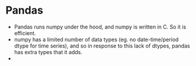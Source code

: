 # Pandas

- Pandas runs numpy under the hood, and numpy is written in C. So it is efficient. 
- numpy has a limited number of data types (eg. no date-time/period dtype for time series), and so in response to this lack of dtypes, pandas has extra types that it adds.
- 